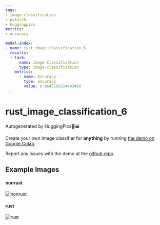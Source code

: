```yaml
---
tags:
- image-classification
- pytorch
- huggingpics
metrics:
- accuracy

model-index:
- name: rust_image_classification_6
  results:
  - task:
      name: Image Classification
      type: image-classification
    metrics:
      - name: Accuracy
        type: accuracy
        value: 0.9645569324493408
---
```


# rust_image_classification_6


Autogenerated by HuggingPics🤗🖼️

Create your own image classifier for **anything** by running [the demo on Google Colab](https://colab.research.google.com/github/nateraw/huggingpics/blob/main/HuggingPics.ipynb).

Report any issues with the demo at the [github repo](https://github.com/nateraw/huggingpics).


## Example Images


#### nonrust

![nonrust](images/nonrust.png)

#### rust

![rust](images/rust.png)